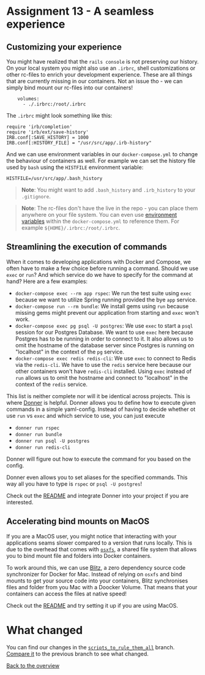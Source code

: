 # Assignment 13 - A seamless experience

## Customizing your experience
You might have realized that the `rails console` is not preserving our history. On your local system you might also use an `.irbrc`, shell customizations or other rc-files to enrich your development experience. These are all things that are currently missing in our containers. Not an issue tho - we can simply bind mount our rc-files into our containers!

```
    volumes:
      - ./.irbrc:/root/.irbrc
```

The `.irbrc` might look something like this:
```
require 'irb/completion'
require 'irb/ext/save-history'
IRB.conf[:SAVE_HISTORY] = 1000
IRB.conf[:HISTORY_FILE] = "/usr/src/app/.irb-history"
```

And we can use environment variables in our `docker-compose.yml` to change the behaviour of containers as well. For example we can set the history file used by `bash` using the `HISTFILE` environment variable:

```
HISTFILE=/usr/src/app/.bash_history
```

> **Note**: You might want to add `.bash_history` and `.irb_history` to your `.gitignore`.

> **Note**: The rc-files don't have the live in the repo - you can place them anywhere on your file system. You can even use [environment variables](https://docs.docker.com/compose/environment-variables/) within the `docker-compose.yml` to reference them. For example `${HOME}/.irbrc:/root/.irbrc`.


## Streamlining the execution of commands
When it comes to developing applications with Docker and Compose, we often have to make a few choice before running a command. Should we use `exec` or `run`? And which service do we have to specify for the command at hand? Here are a few examples:
* `docker-compose exec --rm app rspec`: We run the test suite using `exec` because we want to utilize Spring running provided the bye `app` service.
* `docker-compose run --rm bundle`: We install gems using `run` because missing gems might prevent our application from starting and `exec` won't work.
* `docker-compose exec pg psql -U postgres`: We use `exec` to start a `psql` session for our Postgres Database. We want to use `exec` here because Postgres has to be running in order to connect to it. It also allows us to omit the hostname of the database server since Postgres is running on "localhost" in the context of the `pg` service.
* `docker-compose exec redis redis-cli`: We use `exec` to connect to Redis via the `redis-cli`. We have to use the `redis` service here because our other containers won't have `redis-cli` installed. Using `exec` instead of `run` allows us to omit the hostname and connect to "localhost" in the context of the `redis` service.

This list is neither complete nor will it be identical across projects. This is where [Donner](https://github.com/codetales/donner) is helpful. Donner allows you to define how to execute given commands in a simple yaml-config. Instead of having to decide whether ot use `run` vs `exec` and which service to use, you can just execute
* `donner run rspec`
* `donner run bundle`
* `donner run psql -U postgres`
* `donner run redis-cli`

Donner will figure out how to execute the command for you based on the config.

Donner even allows you to set aliases for the specified commands. This way all you have to type is `rspec` or `psql -U postgres`!

Check out the [README](https://github.com/codetales/donner) and integrate Donner into your project if you are interested.


## Accelerating bind mounts on MacOS
If you are a MacOS user, you might notice that interacting with your applications seams slower compared to a version that runs locally. This is due to the overhead that comes with [`osxfs`](https://docs.docker.com/docker-for-mac/osxfs/), a shared file system that allows you to bind mount file and folders into Docker containers.

To work around this, we can use [Blitz](https://github.com/codetales/blitz), a zero dependency source code synchronizer for Docker for Mac. Instead of relying on `osxfs` and bind mounts to get your source code into your containers, Blitz synchronises files and folder from you Mac with a Doocker Volume. That means that your containers can access the files at native speed!

Check out the [README](https://github.com/codetales/blitz) and try setting it up if you are using MacOS.

# What changed
You can find our changes in the [`scripts_to_rule_them_all`](https://github.com/jcoyne/dockerizing_rails/tree/seamless) branch. [Compare it](https://github.com/jcoyne/dockerizing_rails/compare/scripts_to_rule_them_all...seamless_development) to the previous branch to see what changed.

[Back to the overview](../README.md#assignments)
